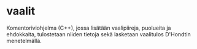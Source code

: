 # vaalit
Komentoriviohjelma (C++), jossa lisätään vaalipiireja, puolueita ja ehdokkaita, tulostetaan niiden tietoja sekä lasketaan vaalitulos D'Hondtin menetelmällä.
